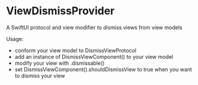 # ViewDismissProvider
A SwiftUI protocol and view modifier to dismiss views from view models

Usage:
 - conform your view model to DismissViewProtocol
 - add an instance of DismissViewComponent() to your view model
 - modify your view with .dismissable(<YourViewModel>)
 - set DismissViewComponent().shouldDismissView to true when you want to dismiss your view
